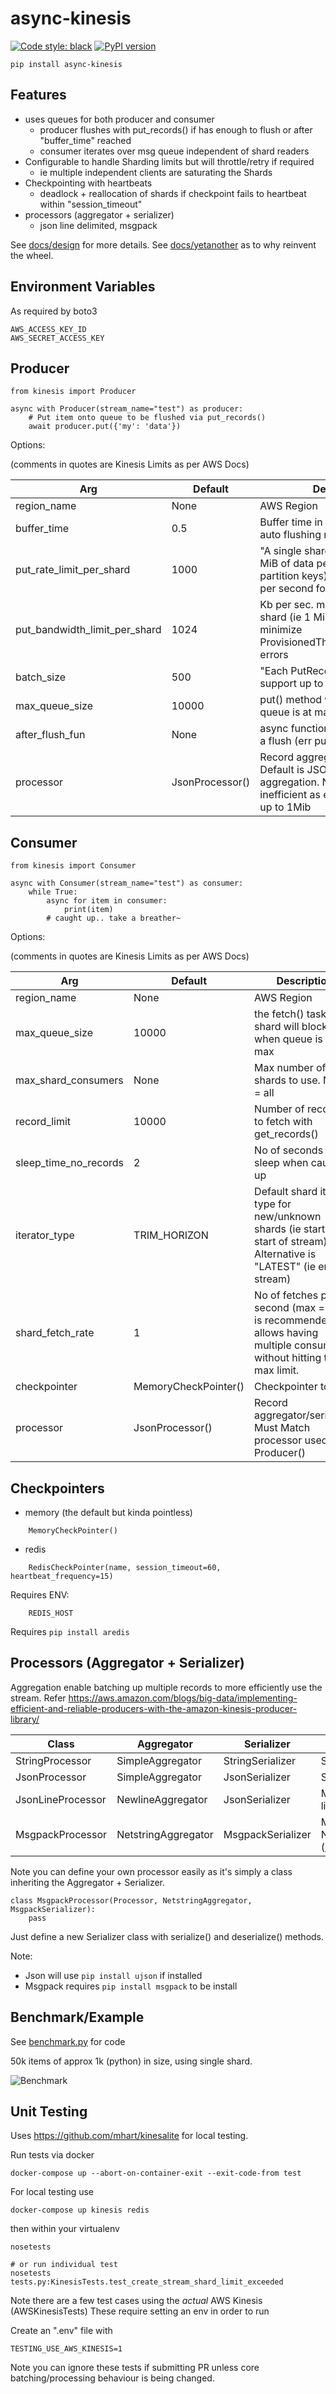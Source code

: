 # async-kinesis

[![Code style: black](https://img.shields.io/badge/code%20style-black-000000.svg)](https://github.com/python/black) [![PyPI version](https://badge.fury.io/py/async-kinesis.svg)](https://badge.fury.io/py/async-kinesis)

```
pip install async-kinesis
```

## Features

- uses queues for both producer and consumer
  - producer flushes with put_records() if has enough to flush or after "buffer_time" reached
  - consumer iterates over msg queue independent of shard readers
- Configurable to handle Sharding limits but will throttle/retry if required
  - ie multiple independent clients are saturating the Shards
- Checkpointing with heartbeats
  - deadlock + reallocation of shards if checkpoint fails to heartbeat within "session_timeout"
- processors (aggregator + serializer)
    - json line delimited, msgpack


See [docs/design](./docs/DESIGN.md) for more details.
See [docs/yetanother](docs/YETANOTHER.md) as to why reinvent the wheel.

## Environment Variables

As required by boto3

```
AWS_ACCESS_KEY_ID
AWS_SECRET_ACCESS_KEY
```

## Producer

    from kinesis import Producer

    async with Producer(stream_name="test") as producer:
        # Put item onto queue to be flushed via put_records()
        await producer.put({'my': 'data'})


Options:

(comments in quotes are Kinesis Limits as per AWS Docs)

| Arg | Default | Description |
| --- | --- | --- |
| region_name | None | AWS Region |
| buffer_time | 0.5 | Buffer time in seconds before auto flushing records |
| put_rate_limit_per_shard | 1000 | "A single shard can ingest up to 1 MiB of data per second (including partition keys) or 1,000 records per second for writes" |
| put_bandwidth_limit_per_shard | 1024 | Kb per sec. max is 1024 per shard (ie 1 MiB). Keep below to minimize ProvisionedThroughputExceeded" errors |
| batch_size | 500 | "Each PutRecords request can support up to 500 records" |
| max_queue_size | 10000 | put() method will block when queue is at max |
| after_flush_fun | None | async function to call after doing a flush (err put_records()) call |
| processor | JsonProcessor() | Record aggregator/serializer. Default is JSON without aggregation. Note this is highly inefficient as each record can be up to 1Mib |


## Consumer

    from kinesis import Consumer

    async with Consumer(stream_name="test") as consumer:
        while True:
            async for item in consumer:
                print(item)
            # caught up.. take a breather~


Options:

(comments in quotes are Kinesis Limits as per AWS Docs)


| Arg | Default | Description |
| --- | --- | --- |
| region_name | None | AWS Region |
| max_queue_size | 10000 | the fetch() task shard will block when queue is at max |
| max_shard_consumers | None | Max number of shards to use. None = all |
| record_limit | 10000 | Number of records to fetch with get_records() |
| sleep_time_no_records | 2 | No of seconds to sleep when caught up |
| iterator_type | TRIM_HORIZON | Default shard iterator type for new/unknown shards (ie start from start of stream). Alternative is "LATEST" (ie end of stream) |
| shard_fetch_rate | 1 | No of fetches per second (max = 5). 1 is recommended as allows having multiple consumers without hitting the max limit. |
| checkpointer | MemoryCheckPointer() | Checkpointer to use |
| processor | JsonProcessor() |  Record aggregator/serializer. Must Match processor used by Producer() |


## Checkpointers

- memory (the default but kinda pointless)

```
    MemoryCheckPointer()
```

- redis

```
    RedisCheckPointer(name, session_timeout=60, heartbeat_frequency=15)
```

Requires ENV:

```
    REDIS_HOST
```

Requires `pip install aredis`


## Processors (Aggregator + Serializer)


Aggregation enable batching up multiple records to more efficiently use the stream.
Refer https://aws.amazon.com/blogs/big-data/implementing-efficient-and-reliable-producers-with-the-amazon-kinesis-producer-library/


| Class | Aggregator | Serializer | Description |
| --- | --- | --- | --- |
| StringProcessor | SimpleAggregator | StringSerializer | Single String record |
| JsonProcessor | SimpleAggregator | JsonSerializer | Single JSON record |
| JsonLineProcessor | NewlineAggregator | JsonSerializer | Multiple JSON record separated by new line char |
| MsgpackProcessor | NetstringAggregator | MsgpackSerializer | Multiple Msgpack record framed with Netstring Protocol (https://en.wikipedia.org/wiki/Netstring) |

Note you can define your own processor easily as it's simply a class inheriting the Aggregator + Serializer.

```
class MsgpackProcessor(Processor, NetstringAggregator, MsgpackSerializer):
    pass
```

Just define a new Serializer class with serialize() and deserialize() methods.

Note:

* Json will use `pip install ujson` if installed
* Msgpack requires `pip install msgpack` to be install 


## Benchmark/Example

See [benchmark.py](./benchmark.py) for code

50k items of approx 1k (python) in size, using single shard.

![Benchmark](docs/benchmark.png)


## Unit Testing

Uses https://github.com/mhart/kinesalite for local testing.

Run tests via docker

```
docker-compose up --abort-on-container-exit --exit-code-from test
```

For local testing use

```
docker-compose up kinesis redis
```

then within your virtualenv

```
nosetests

# or run individual test
nosetests tests.py:KinesisTests.test_create_stream_shard_limit_exceeded
```

Note there are a few test cases using the *actual* AWS Kinesis (AWSKinesisTests)
These require setting an env in order to run

Create an ".env" file with

```
TESTING_USE_AWS_KINESIS=1
```

Note you can ignore these tests if submitting PR unless core batching/processing behaviour is being changed.


